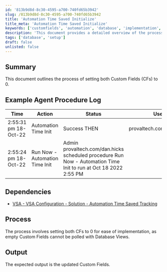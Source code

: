 ```yaml
---
id: '813b9d8d-8c30-4595-a700-740fd65b3942'
slug: /813b9d8d-8c30-4595-a700-740fd65b3942
title: 'Automation Time Saved Initialize'
title_meta: 'Automation Time Saved Initialize'
keywords: ['customfields', 'automation', 'database', 'implementation', 'tracking']
description: 'This document provides a detailed overview of the process to set both Custom Fields (CFs) to 0 for ease of implementation. It includes an example agent procedure log, dependencies, and the output expected from this process.'
tags: ['database', 'setup']
draft: false
unlisted: false
---
```


## Summary

This document outlines the process of setting both Custom Fields (CFs) to 0.

## Example Agent Procedure Log

| Time                      | Action                                | Status                                       | User                          |
|---------------------------|---------------------------------------|----------------------------------------------|-------------------------------|
| 2:55:31 pm 18-Oct-22      | Automation Time Init                  | Success THEN                                 | provaltech.com/dan.hicks     |
| 2:55:24 pm 18-Oct-22      | Run Now - Automation Time Init        | Admin provaltech.com/dan.hicks scheduled procedure Run Now - Automation Time Init to run at Oct 18 2022 2:55 PM |

## Dependencies

- [VSA - VSA Configuration - Solution - Automation Time Saved Tracking](<../../solutions/Automation Time Saved Tracking.md>)

## Process

The process involves setting both CFs to 0 for ease of implementation, as empty Custom Fields cannot be polled with Database Views.

## Output

The expected output is the updated Custom Fields.



